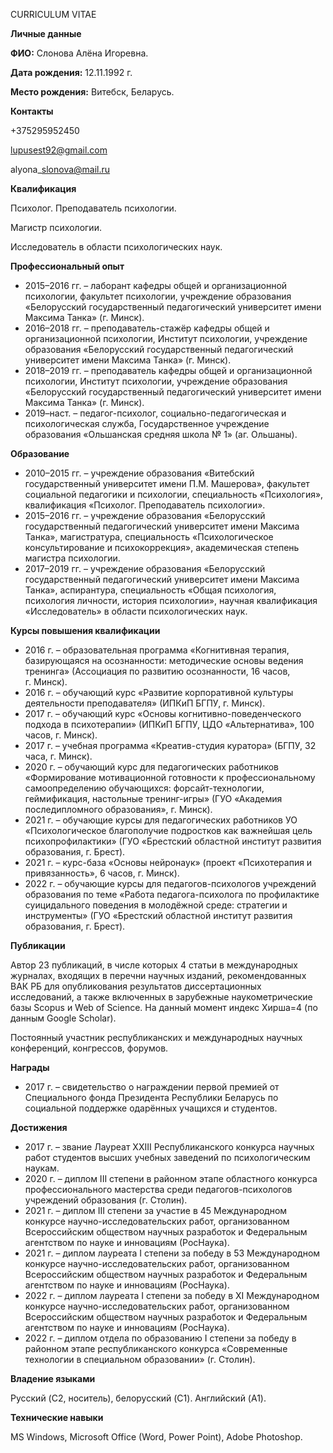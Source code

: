 ﻿CURRICULUM VITAE

**Личные данные**

**ФИО:** Слонова Алёна Игоревна.

**Дата рождения:** 12.11.1992 г.

**Место рождения:** Витебск, Беларусь.

**Контакты**

+375295952450

lupusest92@gmail.com

alyona\_slonova@mail.ru

**Квалификация**

Психолог. Преподаватель психологии.

Магистр психологии.

Исследователь в области психологических наук.

**Профессиональный опыт**

- 2015–2016 гг. – лаборант кафедры общей и организационной психологии, факультет психологии, учреждение образования «Белорусский государственный педагогический университет имени Максима Танка» (г. Минск).
- 2016–2018 гг. – преподаватель-стажёр кафедры общей и организационной психологии, Институт психологии, учреждение образования «Белорусский государственный педагогический университет имени Максима Танка» (г. Минск).
- 2018–2019 гг. – преподаватель кафедры общей и организационной психологии, Институт психологии, учреждение образования «Белорусский государственный педагогический университет имени Максима Танка» (г. Минск).
- 2019–наст. – педагог-психолог, социально-педагогическая и психологическая служба, Государственное учреждение образования «Ольшанская средняя школа № 1» (аг. Ольшаны).

**Образование**

- 2010–2015 гг. – учреждение образования «Витебский государственный университет имени П.М. Машерова», факультет социальной педагогики и психологии, специальность «Психология», квалификация «Психолог. Преподаватель психологии».
- 2015–2016 гг. – учреждение образования «Белорусский государственный педагогический университет имени Максима Танка», магистратура, специальность «Психологическое консультирование и психокоррекция», академическая степень магистра психологии.
- 2017–2019 гг. – учреждение образования «Белорусский государственный педагогический университет имени Максима Танка», аспирантура, специальность «Общая психология, психология личности, история психологии», научная квалификация «Исследователь» в области психологических наук.

**Курсы повышения квалификации**

- 2016 г. – образовательная программа «Когнитивная терапия, базирующаяся на осознанности: методические основы ведения тренинга» (Ассоциация по развитию осознанности, 16 часов, г. Минск).
- 2016 г. – обучающий курс «Развитие корпоративной культуры деятельности преподавателя» (ИПКиП БГПУ, г. Минск).
- 2017 г. – обучающий курс «Основы когнитивно-поведенческого подхода в психотерапии» (ИПКиП БГПУ, ЦДО «Альтернатива», 100 часов, г. Минск).
- 2017 г. – учебная программа «Креатив-студия куратора» (БГПУ, 32 часа, г. Минск).
- 2020 г. – обучающий курс для педагогических работников «Формирование мотивационной готовности к профессиональному самоопределению обучающихся: форсайт-технологии, геймификация, настольные тренинг-игры» (ГУО «Академия последипломного образования», г. Минск).
- 2021 г. – обучающие курсы для педагогических работников УО «Психологическое благополучие подростков как важнейшая цель психопрофилактики» (ГУО «Брестский областной институт развития образования, г. Брест).
- 2021 г. – курс-база «Основы нейронаук» (проект «Психотерапия и привязанность», 6 часов, г. Минск).
- 2022 г. – обучающие курсы для педагогов-психологов учреждений образования по теме «Работа педагога-психолога по профилактике суицидального поведения в молодёжной среде: стратегии и инструменты» (ГУО «Брестский областной институт развития образования, г. Брест).

**Публикации**

Автор 23 публикаций, в числе которых 4 статьи в международных журналах, входящих в перечни научных изданий, рекомендованных ВАК РБ для опубликования результатов диссертационных исследований, а также включенных в зарубежные наукометрические базы Scopus и Web of Science. На данный момент индекс Хирша=4 (по данным Google Scholar).

Постоянный участник республиканских и международных научных конференций, конгрессов, форумов.


**Награды**

- 2017 г. – свидетельство о награждении первой премией от Специального фонда Президента Республики Беларусь по социальной поддержке одарённых учащихся и студентов.

**Достижения**

- 2017 г. – звание Лауреат ХХIII Республиканского конкурса научных работ студентов высших учебных заведений по психологическим наукам.
- 2020 г. – диплом III степени в районном этапе областного конкурса профессионального мастерства среди педагогов-психологов учреждений образования (г. Столин).
- 2021 г. – диплом III степени за участие в 45 Международном конкурсе научно-исследовательских работ, организованном Всероссийским обществом научных разработок и Федеральным агентством по науке и инновациям (РосНаука).
- 2021 г. – диплом лауреата I степени за победу в 53 Международном конкурсе научно-исследовательских работ, организованном Всероссийским обществом научных разработок и Федеральным агентством по науке и инновациям (РосНаука). 
- 2022 г. – диплом лауреата I степени за победу в XI Международном конкурсе научно-исследовательских работ, организованном Всероссийским обществом научных разработок и Федеральным агентством по науке и инновациям (РосНаука). 
- 2022 г. – диплом отдела по образованию I степени за победу в районном этапе республиканского конкурса «Современные технологии в специальном образовании» (г. Столин). 

**Владение языками**

Русский (C2, носитель), белорусский (C1). Английский (A1).

**Технические навыки**

MS Windows, Microsoft Office (Word, Power Point), Adobe Photoshop.





